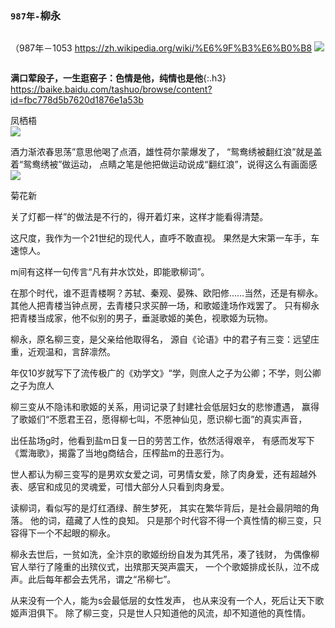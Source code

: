 ### `987年-`柳永
```note
```
（987年－1053
<https://zh.wikipedia.org/wiki/%E6%9F%B3%E6%B0%B8>
![](http://slack-imgs.com/?url=http://upload.wikimedia.org/wikipedia/commons/5/52/%E6%9F%B3%E6%B0%B8%E9%80%A0%E5%83%8F.jpg)
```tip
```
**满口荤段子，一生逛窑子：色情是他，纯情也是他**{:.h3}<br>
<https://baike.baidu.com/tashuo/browse/content?id=fbc778d5b7620d1876e1a53b>

凤栖梧<br>
![](http://bkimg.cdn.bcebos.com/pic/d0c8a786c9177f3e6709c303e9852cc79f3df8dcf821)

酒力渐浓春思荡”意思他喝了点酒，雄性荷尔蒙爆发了，
“鸳鸯绣被翻红浪”就是盖着“鸳鸯绣被”做运动，
点睛之笔是他把做运动说成“翻红浪”，说得这么有画面感<br>
![](http://bkimg.cdn.bcebos.com/pic/9f510fb30f2442a7d933feab4809ba4bd11373f0a421)

菊花新

关了灯都一样”的做法是不行的，得开着灯来，这样才能看得清楚。

这尺度，我作为一个21世纪的现代人，直呼不敢直视。
果然是大宋第一车手，车速惊人。

m间有这样一句传言“凡有井水饮处，即能歌柳词”。

在那个时代，谁不逛青楼啊？苏轼、秦观、晏殊、欧阳修……当然，还是有柳永。
其他人把青楼当钟点房，去青楼只求买醉一场，和歌姬逢场作戏罢了。
只有柳永把青楼当成家，他不似别的男子，垂涎歌姬的美色，视歌姬为玩物。

柳永，原名柳三变，是父亲给他取得名，
源自《论语》中的君子有三变：远望庄重，近观温和，言辞凛然。

年仅10岁就写下了流传极广的《劝学文》“学，则庶人之子为公卿；不学，则公卿之子为庶人

柳三变从不隐讳和歌姬的关系，用词记录了封建社会低层妇女的悲惨遭遇，
赢得了歌姬们“不愿君王召，愿得柳七叫，不愿神仙见，愿识柳七面”的真实声音，

出任盐场g时，他看到盐m日复一日的劳苦工作，依然活得艰辛，
有感而发写下《鬻海歌》，揭露了当地g商结合，压榨盐m的丑恶行为。

世人都认为柳三变写的是男欢女爱之词，可男情女爱，除了肉身爱，还有超越外表、感官和成见的灵魂爱，可惜大部分人只看到肉身爱。

读柳词，看似写的是灯红酒绿、醉生梦死，
其实在繁华背后，是社会最阴暗的角落。
他的词，蕴藏了人性的良知。
只是那个时代容不得一个真性情的柳三变，只容得下一个不起眼的柳永。

柳永去世后，一贫如洗，全汴京的歌姬纷纷自发为其凭吊，凑了钱财， 为偶像柳官人举行了隆重的出殡仪式，出殡那天哭声震天， 一个个歌姬排成长队，泣不成声。此后每年都会去凭吊，谓之“吊柳七”。

从来没有一个人，能为s会最低层的女性发声，
也从来没有一个人，死后让天下歌姬声泪俱下。
除了柳三变，只是世人只知道他的风流，却不知道他的真性情。

